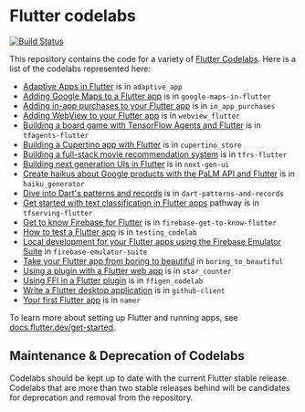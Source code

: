 # Flutter codelabs

[![Build Status](https://github.com/flutter/codelabs/workflows/Flutter%20CI/badge.svg)](https://github.com/flutter/codelabs/actions?workflow=Flutter%20CI)

This repository contains the code for a variety of [Flutter Codelabs](https://codelabs.developers.google.com/?product=flutter). 
Here is a list of the codelabs represented here:

  - [Adaptive Apps in Flutter](https://codelabs.developers.google.com/codelabs/flutter-adaptive-app) is in `adaptive_app`
  - [Adding Google Maps to a Flutter app](https://codelabs.developers.google.com/codelabs/google-maps-in-flutter) is in `google-maps-in-flutter`
  - [Adding in-app purchases to your Flutter app](https://codelabs.developers.google.com/codelabs/flutter-in-app-purchases) is in `in_app_purchases`
  - [Adding WebView to your Flutter app](https://codelabs.developers.google.com/codelabs/flutter-webview) is in `webview_flutter`
  - [Building a board game with TensorFlow Agents and Flutter](https://codelabs.developers.google.com/tfagents-flutter) is in `tfagents-flutter`  
  - [Building a Cupertino app with Flutter](https://codelabs.developers.google.com/codelabs/flutter-cupertino) is in `cupertino_store`
  - [Building a full-stack movie recommendation system](https://codelabs.developers.google.com/tfrecommenders-flutter) is in `tfrs-flutter`
  - [Building next generation UIs in Flutter](https://codelabs.developers.google.com/codelabs/flutter-next-gen-uis?hl=en#0) is in `next-gen-ui`
  - [Create haikus about Google products with the PaLM API and Flutter](https://codelabs.developers.google.com/haiku-generator) is in `haiku_generator`
  - [Dive into Dart's patterns and records](https://codelabs.developers.google.com/codelabs/dart-patterns-records) is in `dart-patterns-and-records`
  - [Get started with text classification in Flutter apps](https://developers.google.com/learn/pathways/text-classification-flutter) pathway is in `tfserving-flutter`
  - [Get to know Firebase for Flutter](https://firebase.google.com/codelabs/firebase-get-to-know-flutter) is in `firebase-get-to-know-flutter`
  - [How to test a Flutter app](https://codelabs.developers.google.com/codelabs/flutter-app-testing) is in `testing_codelab`
  - [Local development for your Flutter apps using the Firebase Emulator Suite](https://firebase.google.com/codelabs/get-started-firebase-emulators-and-flutter) in `firebase-emulator-suite`
  - [Take your Flutter app from boring to beautiful](https://codelabs.developers.google.com/codelabs/flutter-boring-to-beautiful) in `boring_to_beautiful`
  - [Using a plugin with a Flutter web app](https://codelabs.developers.google.com/codelabs/web-url-launcher) is in `star_counter`
  - [Using FFI in a Flutter plugin](https://codelabs.developers.google.com/codelabs/flutter-ffigen) is in `ffigen_codelab`
  - [Write a Flutter desktop application](https://codelabs.developers.google.com/codelabs/flutter-github-client) is in `github-client`
  - [Your first Flutter app](https://codelabs.developers.google.com/codelabs/flutter-codelab-first) is in `namer`

To learn more about setting up Flutter and running apps, see
[docs.flutter.dev/get-started][].

[docs.flutter.dev/get-started]: https://docs.flutter.dev/get-started

## Maintenance & Deprecation of Codelabs

Codelabs should be kept up to date with the current Flutter stable release. Codelabs that are more than two stable releases 
behind will be candidates for deprecation and removal from the repository.
